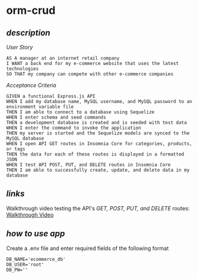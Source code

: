 # orm-crud

## *description*

*User Story*
```
AS A manager at an internet retail company
I WANT a back end for my e-commerce website that uses the latest technologies
SO THAT my company can compete with other e-commerce companies
```

*Acceptance Criteria*
```
GIVEN a functional Express.js API
WHEN I add my database name, MySQL username, and MySQL password to an environment variable file
THEN I am able to connect to a database using Sequelize
WHEN I enter schema and seed commands
THEN a development database is created and is seeded with test data
WHEN I enter the command to invoke the application
THEN my server is started and the Sequelize models are synced to the MySQL database
WHEN I open API GET routes in Insomnia Core for categories, products, or tags
THEN the data for each of these routes is displayed in a formatted JSON
WHEN I test API POST, PUT, and DELETE routes in Insomnia Core
THEN I am able to successfully create, update, and delete data in my database
```

## *links*
Walkthrough video testing the API's *GET, POST, PUT, and DELETE* routes:
<a href="https://drive.google.com/file/d/1uafjvh8otd3wQkfWoEVaeuhNi6Ys4KHX/view" target="_blank">Walkthrough Video</a>

## *how to use app*
Create a .env file and enter required fields of the following format
```
DB_NAME='ecommerce_db'
DB_USER='root'
DB_PW=''
```